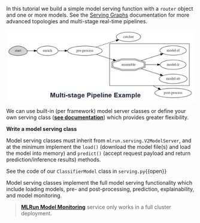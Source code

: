 In this tutorial we build a simple model serving function with a `router` object and one or more models.
See the [Serving Graphs](https://docs.mlrun.org/en/stable/serving/serving-graph.html) documentation for more 
advanced topologies and multi-stage real-time pipelines.

<p align="center"><img src="./assets/pipeline.png" alt="pipeline" width="500"/></p>

We can use built-in (per framework) model server classes or define your own serving class ([**see documentation**](https://docs.mlrun.org/en/stable/serving/custom-model-serving-class.html)) which provides greater flexibility.

**Write a model serving class**

Model serving classes must inherit from `mlrun.serving.V2ModelServer`, and at the minimum implement the 
`load()` (download the model file(s) and load the model into memory) and `predict()` (accept request payload and 
return prediction/inference results) methods.

See the code of our `ClassifierModel` class in `serving.py`{{open}}

Model serving classes implement the full model serving functionality which include loading models, pre- and post-processing, 
prediction, explainability, and model monitoring. 

> [**MLRun Model Monitoring**](https://docs.mlrun.org/en/latest/model_monitoring/index.html) service only works in a full cluster deployment.
